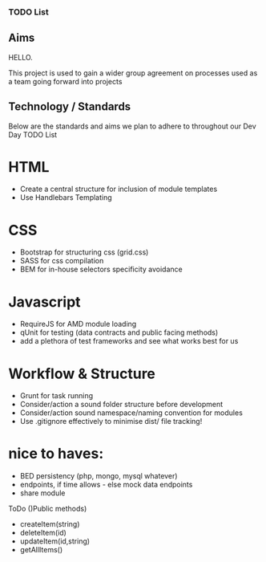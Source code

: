 ### TODO List

## Aims

HELLO.

This project is used to gain a wider group agreement on processes used as a team going forward into projects

## Technology / Standards
Below are the standards and aims we plan to adhere to throughout our Dev Day TODO List

# HTML
- Create a central structure for inclusion of module templates
- Use Handlebars Templating

# CSS
- Bootstrap for structuring css (grid.css)
- SASS for css compilation
- BEM for in-house selectors specificity avoidance

# Javascript
- RequireJS for AMD module loading
- qUnit for testing (data contracts and public facing methods)
- add a plethora of test frameworks and see what works best for us

# Workflow & Structure
- Grunt for task running
- Consider/action a sound folder structure before development
- Consider/action sound namespace/naming convention for modules
- Use .gitignore effectively to minimise dist/ file tracking!

# nice to haves:
- BED persistency (php, mongo, mysql whatever)
- endpoints, if time allows - else mock data endpoints
- share module

ToDo ()Public methods)
- createItem(string)
- deleteItem(id)
- updateItem(id,string)
- getAllItems()

